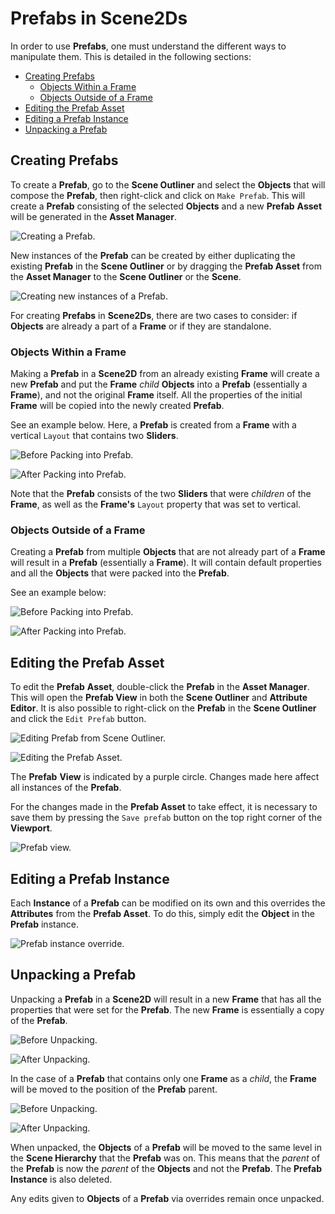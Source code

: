 # Prefabs in Scene2Ds

In order to use **Prefabs**, one must understand the different ways to manipulate them. This is detailed in the following sections:

* [Creating Prefabs](2D.md#creating-prefabs)
  * [Objects Within a Frame](2D.md#objects-within-a-frame)
  * [Objects Outside of a Frame](2D.md#objects-outside-of-a-frame)
* [Editing the Prefab Asset](2D.md#editing-the-prefab-asset)
* [Editing a Prefab Instance](2D.md#editing-a-prefab-instance)
* [Unpacking a Prefab](2D.md#unpacking-a-prefab)


## Creating Prefabs

To create a **Prefab**, go to the **Scene Outliner** and select the **Objects** that will compose the **Prefab**, then right-click and click on `Make Prefab`. This will create a **Prefab** consisting of the selected **Objects** and a new **Prefab** **Asset** will be generated in the **Asset Manager**.

![Creating a **Prefab**.](../../../.gitbook/assets/2dprefabsexample1.gif)

New instances of the **Prefab** can be created by either duplicating the existing **Prefab** in the **Scene Outliner** or by dragging the **Prefab Asset** from the **Asset Manager** to the **Scene Outliner** or the **Scene**.

![Creating new instances of a **Prefab**.](../../../.gitbook/assets/2dprefabsexample2.gif) 

For creating **Prefabs** in **Scene2Ds**, there are two cases to consider: if **Objects** are already a part of a **Frame** or if they are standalone.

### Objects Within a Frame

Making a **Prefab** in a **Scene2D** from an already existing **Frame** will create a new **Prefab** and put the **Frame** *child* **Objects** into a **Prefab** (essentially a **Frame**), and not the original **Frame** itself. All the properties of the initial **Frame** will be copied into the newly created **Prefab**.

See an example below. Here, a **Prefab** is created from a **Frame** with a vertical `Layout` that contains two **Sliders**.

![Before Packing into Prefab.](../../../.gitbook/assets/prefab2dexamplebefore.png)

![After Packing into Prefab.](../../../.gitbook/assets/prefab2dexampleafter.png)

Note that the **Prefab** consists of the two **Sliders** that were *children* of the **Frame**, as well as the **Frame's** `Layout` property that was set to vertical. 


### Objects Outside of a Frame

Creating a **Prefab** from multiple **Objects** that are not already part of a **Frame** will result in a **Prefab** (essentially a **Frame**). It will contain default properties and all the **Objects** that were packed into the **Prefab**.

See an example below:

![Before Packing into Prefab.](../../../.gitbook/assets/2dprefab3real.png)

![After Packing into Prefab.](../../../.gitbook/assets/2dprefab4.png)

## Editing the Prefab Asset

To edit the **Prefab** **Asset**, double-click the **Prefab** in the **Asset Manager**. This will open the **Prefab View** in both the **Scene Outliner** and **Attribute Editor**. It is also possible to right-click on the **Prefab** in the **Scene Outliner** and click the `Edit Prefab` button. 

![Editing Prefab from Scene Outliner.](../../../.gitbook/assets/prefabs3.png)

 

![Editing the Prefab Asset.](../../.gitbook/assets/creatingprefabimage3.gif)

The **Prefab** **View** is indicated by a purple circle. Changes made here affect all instances of the **Prefab**.

For the changes made in the **Prefab Asset** to take effect, it is necessary to save them by pressing the `Save prefab` button on the top right corner of the **Viewport**.

![**Prefab** view.](../../../.gitbook/assets/prefab-view2.png)

## Editing a Prefab Instance

Each **Instance** of a **Prefab** can be modified on its own and this overrides the **Attributes** from the **Prefab Asset**. To do this, simply edit the **Object** in the **Prefab** instance.

![Prefab instance override.](../../../.gitbook/assets/2dprefabsexample4.gif) 

## Unpacking a Prefab

Unpacking a **Prefab** in a **Scene2D** will result in a new **Frame** that has all the properties that were set for the **Prefab**. The new **Frame** is essentially a copy of the **Prefab**. 

![Before Unpacking.](../../../.gitbook/assets/2dprefab5.png)

![After Unpacking.](../../../.gitbook/assets/2dprefab6.png)

In the case of a **Prefab** that contains only one **Frame** as a *child*, the **Frame** will be moved to the position of the **Prefab** parent. 

![Before Unpacking.](../../../.gitbook/assets/2dprefab7.png)

![After Unpacking.](../../../.gitbook/assets/2dprefab8.png)


When unpacked, the **Objects** of a **Prefab** will be moved to the same level in the **Scene Hierarchy** that the **Prefab** was on. This means that the *parent* of the **Prefab** is now the *parent* of the **Objects** and not the **Prefab**. The **Prefab Instance** is also deleted. 

Any edits given to **Objects** of a **Prefab** via overrides remain once unpacked. 






